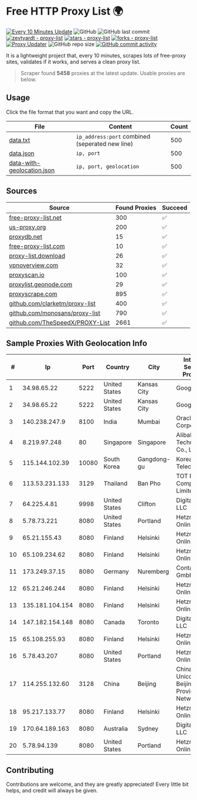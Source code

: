 
# Free HTTP Proxy List 🌍

[![Every 10 Minutes Update](https://github.com/mertguvencli/http-proxy-list/actions/workflows/main.yml/badge.svg?branch=main)](https://github.com/mertguvencli/http-proxy-list/actions/workflows/main.yml)
![GitHub](https://img.shields.io/github/license/mertguvencli/http-proxy-list)
![GitHub last commit](https://img.shields.io/github/last-commit/mertguvencli/http-proxy-list)
[![zevtyardt - proxy-list](https://img.shields.io/static/v1?label=zevtyardt&message=proxy-list&color=blue&logo=github)](https://github.com/zevtyardt/proxy-list "Go to GitHub repo")
[![stars - proxy-list](https://img.shields.io/github/stars/zevtyardt/proxy-list?style=social)](https://github.com/zevtyardt/proxy-list)
[![forks - proxy-list](https://img.shields.io/github/forks/zevtyardt/proxy-list?style=social)](https://github.com/zevtyardt/proxy-list)
[![Proxy Updater](https://github.com/zevtyardt/proxy-list/workflows/Proxy%20Updater/badge.svg)](https://github.com/zevtyardt/proxy-list/actions?query=workflow:"Proxy+Updater")
![GitHub repo size](https://img.shields.io/github/repo-size/zevtyardt/proxy-list)
[![GitHub commit activity](https://img.shields.io/github/commit-activity/m/zevtyardt/proxy-list?logo=commits)](https://github.com/zevtyardt/proxy-list/commits/main)

It is a lightweight project that, every 10 minutes, scrapes lots of free-proxy sites, validates if it works, and serves a clean proxy list.

> Scraper found **5458** proxies at the latest update. Usable proxies are below.

## Usage

Click the file format that you want and copy the URL.

|File|Content|Count|
|----|-------|-----|
|[data.txt](https://raw.githubusercontent.com/mertguvencli/http-proxy-list/main/proxy-list/data.txt)|`ip_address:port` combined (seperated new line)|500|
|[data.json](https://raw.githubusercontent.com/mertguvencli/http-proxy-list/main/proxy-list/data.json)|`ip, port`|500|
|[data-with-geolocation.json](https://raw.githubusercontent.com/mertguvencli/http-proxy-list/main/proxy-list/data-with-geolocation.json)|`ip, port, geolocation`|500|

## Sources

|Source|Found Proxies|Succeed|
|------|-------------|-------|
|[free-proxy-list.net](https://free-proxy-list.net)|300|✅|
|[us-proxy.org](https://www.us-proxy.org)|200|✅|
|[proxydb.net](http://proxydb.net)|15|✅|
|[free-proxy-list.com](https://free-proxy-list.com/?page=&port=&type%5B%5D=http&type%5B%5D=https&up_time=0&search=Search)|10|✅|
|[proxy-list.download](https://www.proxy-list.download/HTTP)|26|✅|
|[vpnoverview.com](https://vpnoverview.com/privacy/anonymous-browsing/free-proxy-servers)|32|✅|
|[proxyscan.io](https://www.proxyscan.io)|100|✅|
|[proxylist.geonode.com](https://proxylist.geonode.com/api/proxy-list?limit=300&page=1&sort_by=lastChecked&sort_type=desc&protocols=http,https)|29|✅|
|[proxyscrape.com](https://api.proxyscrape.com/v2/?request=displayproxies&protocol=http&timeout=10000&country=all&ssl=all&anonymity=all)|895|✅|
|[github.com/clarketm/proxy-list](https://raw.githubusercontent.com/clarketm/proxy-list/master/proxy-list-raw.txt)|400|✅|
|[github.com/monosans/proxy-list](https://raw.githubusercontent.com/monosans/proxy-list/main/proxies/http.txt)|790|✅|
|[github.com/TheSpeedX/PROXY-List](https://raw.githubusercontent.com/TheSpeedX/PROXY-List/master/http.txt)|2661|✅|


## Sample Proxies With Geolocation Info

|#|Ip|Port|Country|City|Internet Service Provider|
|-|--|----|-------|----|-------------------------|
|1|34.98.65.22|5222|United States|Kansas City|Google LLC|
|2|34.98.65.22|5222|United States|Kansas City|Google LLC|
|3|140.238.247.9|8100|India|Mumbai|Oracle Corporation|
|4|8.219.97.248|80|Singapore|Singapore|Alibaba (US) Technology Co., Ltd.|
|5|115.144.102.39|10080|South Korea|Gangdong-gu|Korea Telecom|
|6|113.53.231.133|3129|Thailand|Ban Pho|TOT Public Company Limited|
|7|64.225.4.81|9998|United States|Clifton|DigitalOcean, LLC|
|8|5.78.73.221|8080|United States|Portland|Hetzner Online GmbH|
|9|65.21.155.43|8080|Finland|Helsinki|Hetzner Online GmbH|
|10|65.109.234.62|8080|Finland|Helsinki|Hetzner Online GmbH|
|11|173.249.37.15|8080|Germany|Nuremberg|Contabo GmbH|
|12|65.21.246.244|8080|Finland|Helsinki|Hetzner Online GmbH|
|13|135.181.104.154|8080|Finland|Helsinki|Hetzner Online GmbH|
|14|147.182.154.148|8080|Canada|Toronto|DigitalOcean, LLC|
|15|65.108.255.93|8080|Finland|Helsinki|Hetzner Online GmbH|
|16|5.78.43.207|8080|United States|Portland|Hetzner Online GmbH|
|17|114.255.132.60|3128|China|Beijing|China Unicom Beijing Province Network|
|18|95.217.133.77|8080|Finland|Helsinki|Hetzner Online GmbH|
|19|170.64.189.163|8080|Australia|Sydney|DigitalOcean, LLC|
|20|5.78.94.139|8080|United States|Portland|Hetzner Online GmbH|



## Contributing

Contributions are welcome, and they are greatly appreciated! Every
little bit helps, and credit will always be given.

